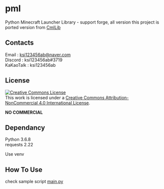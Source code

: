 # pml
Python Minecraft Launcher Library - support forge, all version
this project is ported version from [CmlLib](https://github.com/AlphaBs/MinecraftLauncherLibrary)

Contacts
-------------

Email : ksi123456ab@naver.com  
Discord : ksi123456ab#3719  
KaKaoTalk : ksi123456ab

License
--------------

<a rel="license" href="http://creativecommons.org/licenses/by-nc/4.0/"><img alt="Creative Commons License" style="border-width:0" src="https://i.creativecommons.org/l/by-nc/4.0/88x31.png" /></a><br />This work is licensed under a <a rel="license" href="http://creativecommons.org/licenses/by-nc/4.0/">Creative Commons Attribution-NonCommercial 4.0 International License</a>.

****NO COMMERCIAL****

Dependancy
-------------
Python 3.6.8  
requests 2.22  

Use venv

How To Use
-------------
check sample script
[main.py](https://github.com/AlphaBs/pml/blob/master/main.py)
